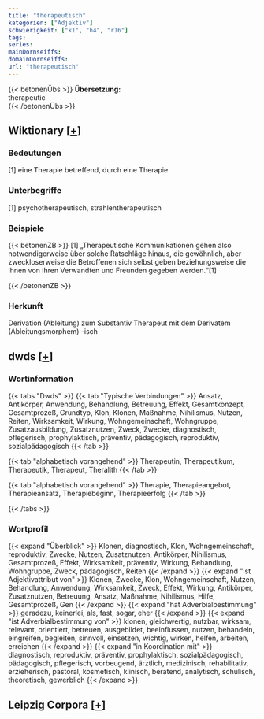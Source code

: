 ```yaml
---
title: "therapeutisch"
kategorien: ["Adjektiv"]
schwierigkeit: ["k1", "h4", "r16"]
tags:
series:
mainDornseiffs:
domainDornseiffs:
url: "therapeutisch"
---
```


{{< betonenÜbs >}}
**Übersetzung:**  
therapeutic  
{{< /betonenÜbs >}}

## Wiktionary [[+](https://de.wiktionary.org/wiki/therapeutisch)]

### Bedeutungen
[1] eine Therapie betreffend, durch eine Therapie  

### Unterbegriffe
[1] psychotherapeutisch, strahlentherapeutisch  

### Beispiele
{{< betonenZB >}}
[1] „Therapeutische Kommunikationen gehen also notwendigerweise über solche Ratschläge hinaus, die gewöhnlich, aber zweckloserweise die Betroffenen sich selbst geben beziehungsweise die ihnen von ihren Verwandten und Freunden gegeben werden.“[1]  

{{< /betonenZB >}}
### Herkunft
Derivation (Ableitung) zum Substantiv Therapeut mit dem Derivatem (Ableitungsmorphem) -isch  



## dwds [[+](https://www.dwds.de/wb/therapeutisch)]

### Wortinformation
{{< tabs "Dwds" >}}
{{< tab "Typische Verbindungen" >}}
Ansatz, Antikörper, Anwendung, Behandlung, Betreuung, Effekt, Gesamtkonzept, Gesamtprozeß, Grundtyp, Klon, Klonen, Maßnahme, Nihilismus, Nutzen, Reiten, Wirksamkeit, Wirkung, Wohngemeinschaft, Wohngruppe, Zusatzausbildung, Zusatznutzen, Zweck, Zwecke, diagnostisch, pflegerisch, prophylaktisch, präventiv, pädagogisch, reproduktiv, sozialpädagogisch
{{< /tab >}}

{{< tab "alphabetisch vorangehend" >}}
Therapeutin, Therapeutikum, Therapeutik, Therapeut, Theralith
{{< /tab >}}

{{< tab "alphabetisch vorangehend" >}}
Therapie, Therapieangebot, Therapieansatz, Therapiebeginn, Therapieerfolg
{{< /tab >}}

{{< /tabs >}}

### Wortprofil
{{< expand "Überblick" >}} Klonen, diagnostisch, Klon, Wohngemeinschaft, reproduktiv, Zwecke, Nutzen, Zusatznutzen, Antikörper, Nihilismus, Gesamtprozeß, Effekt, Wirksamkeit, präventiv, Wirkung, Behandlung, Wohngruppe, Zweck, pädagogisch, Reiten {{< /expand >}}
{{< expand "ist Adjektivattribut von" >}} Klonen, Zwecke, Klon, Wohngemeinschaft, Nutzen, Behandlung, Anwendung, Wirksamkeit, Zweck, Effekt, Wirkung, Antikörper, Zusatznutzen, Betreuung, Ansatz, Maßnahme, Nihilismus, Hilfe, Gesamtprozeß, Gen {{< /expand >}}
{{< expand "hat Adverbialbestimmung" >}} geradezu, keinerlei, als, fast, sogar, eher {{< /expand >}}
{{< expand "ist Adverbialbestimmung von" >}} klonen, gleichwertig, nutzbar, wirksam, relevant, orientiert, betreuen, ausgebildet, beeinflussen, nutzen, behandeln, eingreifen, begleiten, sinnvoll, einsetzen, wichtig, wirken, helfen, arbeiten, erreichen {{< /expand >}}
{{< expand "in Koordination mit" >}} diagnostisch, reproduktiv, präventiv, prophylaktisch, sozialpädagogisch, pädagogisch, pflegerisch, vorbeugend, ärztlich, medizinisch, rehabilitativ, erzieherisch, pastoral, kosmetisch, klinisch, beratend, analytisch, schulisch, theoretisch, gewerblich {{< /expand >}}

## Leipzig Corpora [[+](https://corpora.uni-leipzig.de/en/res?word=therapeutisch&corpusId=deu_newscrawl-public_2018)]


